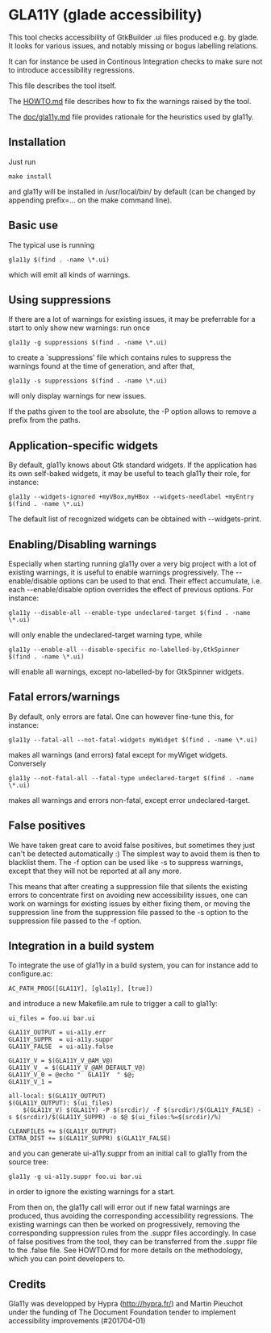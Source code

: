 GLA11Y (glade accessibility)
======

This tool checks accessibility of GtkBuilder .ui files
produced e.g. by glade.
It looks for various issues, and notably missing or bogus labelling
relations.

It can for instance be used in Continous Integration checks to make sure not to
introduce accessibility regressions.


This file describes the tool itself.

The [HOWTO.md](HOWTO.md) file describes how to fix the warnings raised by the tool.

The [doc/gla11y.md](doc/gla11y.md) file provides rationale for the heuristics used by
gla11y.


Installation
------------

Just run

	make install

and gla11y will be installed in /usr/local/bin/ by default (can be changed by
appending prefix=... on the make command line).


Basic use
---------

The typical use is running

	gla11y $(find . -name \*.ui)

which will emit all kinds of warnings.


Using suppressions
------------------

If there are a lot of warnings for existing issues, it may be preferrable for a
start to only show new warnings: run once

	gla11y -g suppressions $(find . -name \*.ui)

to create a `suppressions' file which contains rules to suppress the warnings
found at the time of generation, and after that,

	gla11y -s suppressions $(find . -name \*.ui)

will only display warnings for new issues.

If the paths given to the tool are absolute, the -P option allows to remove a
prefix from the paths.


Application-specific widgets
----------------------------

By default, gla11y knows about Gtk standard widgets.  If the application has
its own self-baked widgets, it may be useful to teach gla11y their role, for
instance:

	gla11y --widgets-ignored +myVBox,myHBox --widgets-needlabel +myEntry $(find . -name \*.ui)

The default list of recognized widgets can be obtained with --widgets-print.


Enabling/Disabling warnings
---------------------------

Especially when starting running gla11y over a very big project with a lot
of existing warnings, it is useful to enable warnings progressively. The
--enable/disable options can be used to that end. Their effect accumulate, i.e.
each --enable/disable option overrides the effect of previous options. For
instance:

	gla11y --disable-all --enable-type undeclared-target $(find . -name \*.ui)

will only enable the undeclared-target warning type, while

	gla11y --enable-all --disable-specific no-labelled-by,GtkSpinner $(find . -name \*.ui)

will enable all warnings, except no-labelled-by for GtkSpinner widgets.


Fatal errors/warnings
---------------------

By default, only errors are fatal.  One can however fine-tune this, for instance:

	gla11y --fatal-all --not-fatal-widgets myWidget $(find . -name \*.ui)

makes all warnings (and errors) fatal except for myWiget widgets.  Conversely

	gla11y --not-fatal-all --fatal-type undeclared-target $(find . -name \*.ui)

makes all warnings and errors non-fatal, except error undeclared-target.


False positives
---------------

We have taken great care to avoid false positives, but sometimes they just can't
be detected automatically :) The simplest way to avoid them is then to blacklist
them. The -f option can be used like -s to suppress warnings, except that they
will not be reported at all any more.

This means that after creating a suppression file that silents the existing
errors to concentrate first on avoiding new accessibility issues, one can work
on warnings for existing issues by either fixing them, or moving the suppression
line from the suppression file passed to the -s option to the suppression file
passed to the -f option.


Integration in a build system
-----------------------------

To integrate the use of gla11y in a build system, you can for instance add to
configure.ac:

	AC_PATH_PROG([GLA11Y], [gla11y], [true])

and introduce a new Makefile.am rule to trigger a call to gla11y:

	ui_files = foo.ui bar.ui

	GLA11Y_OUTPUT = ui-a11y.err
	GLA11Y_SUPPR  = ui-a11y.suppr
	GLA11Y_FALSE  = ui-a11y.false

	GLA11Y_V = $(GLA11Y_V_@AM_V@)
	GLA11Y_V_ = $(GLA11Y_V_@AM_DEFAULT_V@)
	GLA11Y_V_0 = @echo "  GLA11Y  " $@;
	GLA11Y_V_1 = 

	all-local: $(GLA11Y_OUTPUT)
	$(GLA11Y_OUTPUT): $(ui_files)
		$(GLA11Y_V) $(GLA11Y) -P $(srcdir)/ -f $(srcdir)/$(GLA11Y_FALSE) -s $(srcdir)/$(GLA11Y_SUPPR) -o $@ $(ui_files:%=$(srcdir)/%)

	CLEANFILES += $(GLA11Y_OUTPUT)
	EXTRA_DIST += $(GLA11Y_SUPPR) $(GLA11Y_FALSE)

and you can generate ui-a11y.suppr from an initial call to gla11y from the
source tree:

	gla11y -g ui-a11y.suppr foo.ui bar.ui

in order to ignore the existing warnings for a start.


From then on, the gla11y call will error out if new fatal warnings are produced,
thus avoiding the corresponding accessibility regressions.  The existing
warnings can then be worked on progressively, removing the corresponding
suppression rules from the .suppr files accordingly.  In case of false positives
from the tool, they can be transferred from the .suppr file to the .false file.
See HOWTO.md for more details on the methodology, which you can point developers
to.


Credits
-------

Gla11y was developped by Hypra (http://hypra.fr/) and Martin Pieuchot under
the funding of The Document Foundation tender to implement accessibility
improvements (#201704-01)
